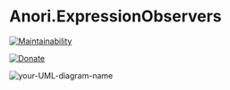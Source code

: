 # Anori.ExpressionObservers

[![Maintainability](https://api.codeclimate.com/v1/badges/45574c605667432a98fc/maintainability)](https://codeclimate.com/github/anorisoft/Anori.ExpressionObservers/maintainability)

[![Donate](https://img.shields.io/badge/donate-PayPal-yellow.svg)](https://www.paypal.me/AnoriSoft/10)

![your-UML-diagram-name](http://www.plantuml.com/plantuml/proxy?cache=no&src=https://raw.githubusercontent.com/anorisoft/Anori.ExpressionObservers/master/Docs/input/example-uml.iuml)
